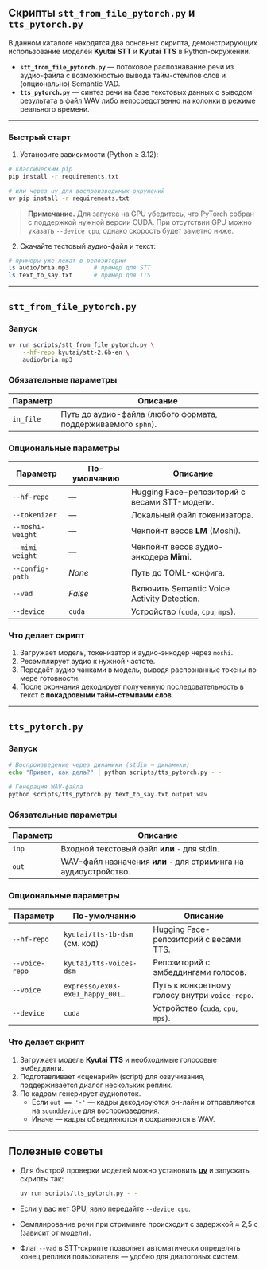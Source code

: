 ## Скрипты `stt_from_file_pytorch.py` и `tts_pytorch.py`

В данном каталоге находятся два основных скрипта, демонстрирующих использование моделей **Kyutai STT** и **Kyutai TTS** в Python-окружении.

* **`stt_from_file_pytorch.py`** — потоковое распознавание речи из аудио-файла с возможностью вывода тайм-стемпов слов и (опционально) Semantic VAD.
* **`tts_pytorch.py`** — синтез речи на базе текстовых данных с выводом результата в файл WAV либо непосредственно на колонки в режиме реального времени.

---

### Быстрый старт

1. Установите зависимости (Python ≥ 3.12):

```bash
# классическим pip
pip install -r requirements.txt

# или через uv для воспроизводимых окружений
uv pip install -r requirements.txt
```

> **Примечание.** Для запуска на GPU убедитесь, что PyTorch собран с поддержкой нужной версии CUDA. При отсутствии GPU можно указать `--device cpu`, однако скорость будет заметно ниже.

2. Скачайте тестовый аудио-файл и текст:

```bash
# примеры уже лежат в репозитории
ls audio/bria.mp3       # пример для STT
ls text_to_say.txt      # пример для TTS
```

---

## `stt_from_file_pytorch.py`

### Запуск

```bash
uv run scripts/stt_from_file_pytorch.py \
    --hf-repo kyutai/stt-2.6b-en \
    audio/bria.mp3
```

### Обязательные параметры

| Параметр      | Описание                                                   |
|---------------|------------------------------------------------------------|
| `in_file`     | Путь до аудио-файла (любого формата, поддерживаемого `sphn`). |

### Опциональные параметры

| Параметр           | По-умолчанию | Описание |
|--------------------|--------------|----------|
| `--hf-repo`        | —            | Hugging Face-репозиторий с весами STT-модели. |
| `--tokenizer`      | —            | Локальный файл токенизатора. |
| `--moshi-weight`   | —            | Чекпойнт весов **LM** (Moshi). |
| `--mimi-weight`    | —            | Чекпойнт весов аудио-энкодера **Mimi**. |
| `--config-path`    | *None*       | Путь до TOML-конфига. |
| `--vad`            | *False*      | Включить Semantic Voice Activity Detection. |
| `--device`         | `cuda`       | Устройство (`cuda`, `cpu`, `mps`). |

### Что делает скрипт

1. Загружает модель, токенизатор и аудио-энкодер через `moshi`.
2. Ресэмплирует аудио к нужной частоте.
3. Передаёт аудио чанками в модель, выводя распознанные токены по мере готовности.
4. После окончания декодирует полученную последовательность в текст **с покадровыми тайм-стемпами слов**.

---

## `tts_pytorch.py`

### Запуск

```bash
# Воспроизведение через динамики (stdin → динамики)
echo "Привет, как дела?" | python scripts/tts_pytorch.py - -

# Генерация WAV-файла
python scripts/tts_pytorch.py text_to_say.txt output.wav
```

### Обязательные параметры

| Параметр | Описание |
|----------|----------|
| `inp`    | Входной текстовый файл **или** `-` для stdin. |
| `out`    | WAV-файл назначения **или** `-` для стриминга на аудиоустройство. |

### Опциональные параметры

| Параметр        | По-умолчанию                      | Описание |
|-----------------|-----------------------------------|----------|
| `--hf-repo`     | `kyutai/tts-1b-dsm` (см. код)     | Hugging Face-репозиторий с весами TTS. |
| `--voice-repo`  | `kyutai/tts-voices-dsm`           | Репозиторий с эмбеддингами голосов. |
| `--voice`       | `expresso/ex03-ex01_happy_001…`   | Путь к конкретному голосу внутри `voice-repo`. |
| `--device`      | `cuda`                            | Устройство (`cuda`, `cpu`, `mps`). |

### Что делает скрипт

1. Загружает модель **Kyutai TTS** и необходимые голосовые эмбеддинги.
2. Подготавливает «сценарий» (script) для озвучивания, поддерживается диалог нескольких реплик.
3. По кадрам генерирует аудиопоток.
   * Если `out == '-'` — кадры декодируются он-лайн и отправляются на `sounddevice` для воспроизведения.
   * Иначе — кадры объединяются и сохраняются в WAV.

---

## Полезные советы

* Для быстрой проверки моделей можно установить [**uv**](https://github.com/astral-sh/uv) и запускать скрипты так:

  ```bash
  uv run scripts/tts_pytorch.py - -
  ```

* Если у вас нет GPU, явно передайте `--device cpu`.
* Семплирование речи при стриминге происходит с задержкой ≈ 2,5 с (зависит от модели).
* Флаг `--vad` в STT-скрипте позволяет автоматически определять конец реплики пользователя — удобно для диалоговых систем.

